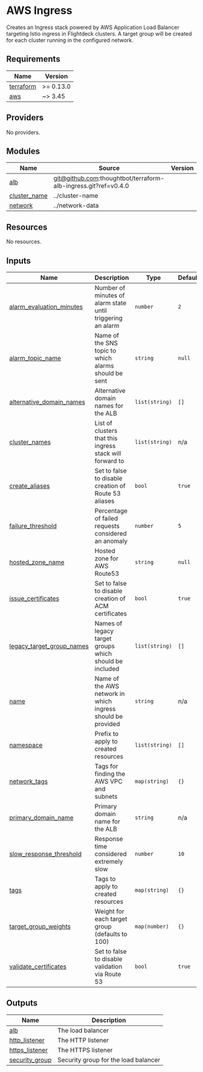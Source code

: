 # AWS Ingress

Creates an Ingress stack powered by AWS Application Load Balancer targeting
Istio ingress in Flightdeck clusters. A target group will be created for each
cluster running in the configured network.

<!-- BEGIN_TF_DOCS -->
## Requirements

| Name | Version |
|------|---------|
| <a name="requirement_terraform"></a> [terraform](#requirement\_terraform) | >= 0.13.0 |
| <a name="requirement_aws"></a> [aws](#requirement\_aws) | ~> 3.45 |

## Providers

No providers.

## Modules

| Name | Source | Version |
|------|--------|---------|
| <a name="module_alb"></a> [alb](#module\_alb) | git@github.com:thoughtbot/terraform-alb-ingress.git?ref=v0.4.0 |  |
| <a name="module_cluster_name"></a> [cluster\_name](#module\_cluster\_name) | ../cluster-name |  |
| <a name="module_network"></a> [network](#module\_network) | ../network-data |  |

## Resources

No resources.

## Inputs

| Name | Description | Type | Default | Required |
|------|-------------|------|---------|:--------:|
| <a name="input_alarm_evaluation_minutes"></a> [alarm\_evaluation\_minutes](#input\_alarm\_evaluation\_minutes) | Number of minutes of alarm state until triggering an alarm | `number` | `2` | no |
| <a name="input_alarm_topic_name"></a> [alarm\_topic\_name](#input\_alarm\_topic\_name) | Name of the SNS topic to which alarms should be sent | `string` | `null` | no |
| <a name="input_alternative_domain_names"></a> [alternative\_domain\_names](#input\_alternative\_domain\_names) | Alternative domain names for the ALB | `list(string)` | `[]` | no |
| <a name="input_cluster_names"></a> [cluster\_names](#input\_cluster\_names) | List of clusters that this ingress stack will forward to | `list(string)` | n/a | yes |
| <a name="input_create_aliases"></a> [create\_aliases](#input\_create\_aliases) | Set to false to disable creation of Route 53 aliases | `bool` | `true` | no |
| <a name="input_failure_threshold"></a> [failure\_threshold](#input\_failure\_threshold) | Percentage of failed requests considered an anomaly | `number` | `5` | no |
| <a name="input_hosted_zone_name"></a> [hosted\_zone\_name](#input\_hosted\_zone\_name) | Hosted zone for AWS Route53 | `string` | `null` | no |
| <a name="input_issue_certificates"></a> [issue\_certificates](#input\_issue\_certificates) | Set to false to disable creation of ACM certificates | `bool` | `true` | no |
| <a name="input_legacy_target_group_names"></a> [legacy\_target\_group\_names](#input\_legacy\_target\_group\_names) | Names of legacy target groups which should be included | `list(string)` | `[]` | no |
| <a name="input_name"></a> [name](#input\_name) | Name of the AWS network in which ingress should be provided | `string` | n/a | yes |
| <a name="input_namespace"></a> [namespace](#input\_namespace) | Prefix to apply to created resources | `list(string)` | `[]` | no |
| <a name="input_network_tags"></a> [network\_tags](#input\_network\_tags) | Tags for finding the AWS VPC and subnets | `map(string)` | `{}` | no |
| <a name="input_primary_domain_name"></a> [primary\_domain\_name](#input\_primary\_domain\_name) | Primary domain name for the ALB | `string` | n/a | yes |
| <a name="input_slow_response_threshold"></a> [slow\_response\_threshold](#input\_slow\_response\_threshold) | Response time considered extremely slow | `number` | `10` | no |
| <a name="input_tags"></a> [tags](#input\_tags) | Tags to apply to created resources | `map(string)` | `{}` | no |
| <a name="input_target_group_weights"></a> [target\_group\_weights](#input\_target\_group\_weights) | Weight for each target group (defaults to 100) | `map(number)` | `{}` | no |
| <a name="input_validate_certificates"></a> [validate\_certificates](#input\_validate\_certificates) | Set to false to disable validation via Route 53 | `bool` | `true` | no |

## Outputs

| Name | Description |
|------|-------------|
| <a name="output_alb"></a> [alb](#output\_alb) | The load balancer |
| <a name="output_http_listener"></a> [http\_listener](#output\_http\_listener) | The HTTP listener |
| <a name="output_https_listener"></a> [https\_listener](#output\_https\_listener) | The HTTPS listener |
| <a name="output_security_group"></a> [security\_group](#output\_security\_group) | Security group for the load balancer |
<!-- END_TF_DOCS -->
